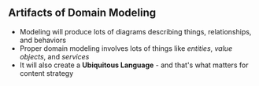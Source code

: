 ## Artifacts of Domain Modeling

* Modeling will produce lots of diagrams describing things, relationships, and behaviors
* Proper domain modeling involves lots of things like *entities*, *value objects*, and *services*
* It will also create a **Ubiquitous Language** - and that's what matters for content strategy
